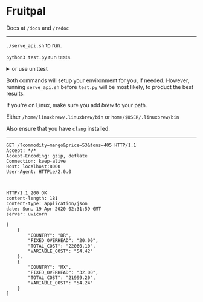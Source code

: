 # Fruitpal

Docs at `/docs` and `/redoc`

---

`./serve_api.sh` to run.

`python3 test.py` run tests.
<details>
  <summary>or use unittest</summary>

  ```sh
  python3 -m unittest
  ```
  or explicitly

  ```sh
  python3 -m unittest test_using_unittest.py
  ```

  Because `test_using_unittest.py` redirects `serve_api.sh`'s _stdout_ and _stderr_ to `/dev/null`,
  it's a bad idea to run this, if you don't already have, at least homebrew installed on your machine.
  Run `serve_api.sh` first or use `test.py`
</details>

Both commands will setup your environment for you, if needed. However, running `serve_api.sh` before `test.py` will be most likely, to product the best results.

If you're on Linux, make sure you add _brew_ to your path.

Either `/home/linuxbrew/.linuxbrew/bin` or `home/$USER/.linuxbrew/bin`

Also ensure that you have `clang` installed.

---

```http
GET /?commodity=mango&price=53&tons=405 HTTP/1.1
Accept: */*
Accept-Encoding: gzip, deflate
Connection: keep-alive
Host: localhost:8000
User-Agent: HTTPie/2.0.0



HTTP/1.1 200 OK
content-length: 181
content-type: application/json
date: Sun, 19 Apr 2020 02:31:59 GMT
server: uvicorn

[
    {
        "COUNTRY": "BR",
        "FIXED_OVERHEAD": "20.00",
        "TOTAL_COST": "22060.10",
        "VARIABLE_COST": "54.42"
    },
    {
        "COUNTRY": "MX",
        "FIXED_OVERHEAD": "32.00",
        "TOTAL_COST": "21999.20",
        "VARIABLE_COST": "54.24"
    }
]
```

